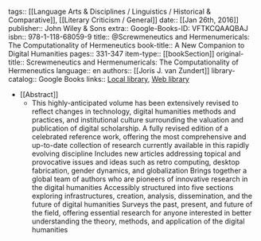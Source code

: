 tags:: [[Language Arts & Disciplines / Linguistics / Historical & Comparative]], [[Literary Criticism / General]]
date:: [[Jan 26th, 2016]]
publisher:: John Wiley & Sons
extra:: Google-Books-ID: VFTKCQAAQBAJ
isbn:: 978-1-118-68059-9
title:: @Screwmeneutics and Hermenumericals: The Computationality of Hermeneutics
book-title:: A New Companion to Digital Humanities
pages:: 331-347
item-type:: [[bookSection]]
original-title:: Screwmeneutics and Hermenumericals: The Computationality of Hermeneutics
language:: en
authors:: [[Joris J. van Zundert]]
library-catalog:: Google Books
links:: [Local library](zotero://select/groups/2386895/items/LHHT2KN3), [Web library](https://www.zotero.org/groups/2386895/items/LHHT2KN3)

- [[Abstract]]
	- This highly-anticipated volume has been extensively revised to reflect changes in technology, digital humanities methods and practices, and institutional culture surrounding the valuation and publication of digital scholarship.  A fully revised edition of a celebrated reference work, offering the most comprehensive and up-to-date collection of research currently available in this rapidly evolving discipline Includes new articles addressing topical and provocative issues and ideas such as retro computing, desktop fabrication, gender dynamics, and globalization Brings together a global team of authors who are pioneers of innovative research in the digital humanities Accessibly structured into five sections exploring infrastructures, creation, analysis, dissemination, and the future of digital humanities Surveys the past, present, and future of the field, offering essential research for anyone interested in better understanding the theory, methods, and application of the digital humanities